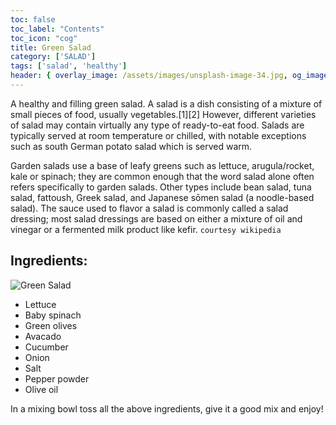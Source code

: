 ```yaml
---
toc: false
toc_label: "Contents"
toc_icon: "cog"
title: Green Salad
category: ['SALAD']
tags: ['salad', 'healthy']
header: { overlay_image: /assets/images/unsplash-image-34.jpg, og_image: https://3.bp.blogspot.com/-eDWAkEHH4rk/W2SimF3Q93I/AAAAAAAAnmQ/SkVChnB6g-UQN1SA_EdBMMIPmKmCg3yVgCLcBGAs/s1600/20180730_140626.jpg, caption: 'Photo credit: [**Unsplash**](https://unsplash.com)' }
---
```


A healthy and filling green salad. A salad is a dish consisting of a mixture of small pieces of food, usually vegetables.[1][2] However, different varieties of salad may contain virtually any type of ready-to-eat food. Salads are typically served at room temperature or chilled, with notable exceptions such as south German potato salad which is served warm.

Garden salads use a base of leafy greens such as lettuce, arugula/rocket, kale or spinach; they are common enough that the word salad alone often refers specifically to garden salads. Other types include bean salad, tuna salad, fattoush, Greek salad, and Japanese sōmen salad (a noodle-based salad). The sauce used to flavor a salad is commonly called a salad dressing; most salad dressings are based on either a mixture of oil and vinegar or a fermented milk product like kefir. `courtesy wikipedia`

## Ingredients:

![Green Salad](https://3.bp.blogspot.com/-eDWAkEHH4rk/W2SimF3Q93I/AAAAAAAAnmQ/SkVChnB6g-UQN1SA_EdBMMIPmKmCg3yVgCLcBGAs/s1600/20180730_140626.jpg)

- Lettuce
- Baby spinach
- Green olives
- Avacado
- Cucumber
- Onion
- Salt
- Pepper powder
- Olive oil

In a mixing bowl toss all the above ingredients, give it a good mix and enjoy!
